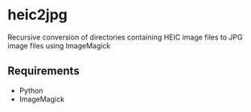 # heic2jpg
Recursive conversion of directories containing HEIC image files to JPG image files using ImageMagick

## Requirements
- Python
- ImageMagick

